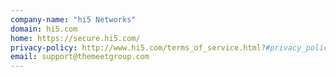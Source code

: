 ```yaml
---
company-name: "hi5 Networks"
domain: hi5.com
home: https://secure.hi5.com/
privacy-policy: http://www.hi5.com/terms_of_service.html?#privacy_policy
email: support@themeetgroup.com
---
```




